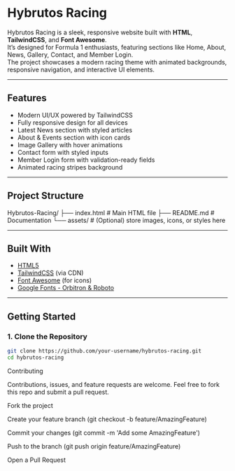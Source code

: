 # Hybrutos Racing

Hybrutos Racing is a sleek, responsive website built with **HTML**, **TailwindCSS**, and **Font Awesome**.  
It’s designed for Formula 1 enthusiasts, featuring sections like Home, About, News, Gallery, Contact, and Member Login.  
The project showcases a modern racing theme with animated backgrounds, responsive navigation, and interactive UI elements.

---

## Features
- Modern UI/UX powered by TailwindCSS  
- Fully responsive design for all devices  
- Latest News section with styled articles  
- About & Events section with icon cards  
- Image Gallery with hover animations  
- Contact form with styled inputs  
- Member Login form with validation-ready fields  
- Animated racing stripes background

---

## Project Structure

Hybrutos-Racing/
├── index.html # Main HTML file
├── README.md # Documentation
└── assets/ # (Optional) store images, icons, or styles here

---

## Built With
- [HTML5](https://developer.mozilla.org/en-US/docs/Web/HTML)  
- [TailwindCSS](https://tailwindcss.com/) (via CDN)  
- [Font Awesome](https://fontawesome.com/) (for icons)  
- [Google Fonts - Orbitron & Roboto](https://fonts.google.com/)  

---

## Getting Started

### 1. Clone the Repository
```bash
git clone https://github.com/your-username/hybrutos-racing.git
cd hybrutos-racing
```
Contributing

Contributions, issues, and feature requests are welcome.
Feel free to fork this repo and submit a pull request.

Fork the project

Create your feature branch (git checkout -b feature/AmazingFeature)

Commit your changes (git commit -m 'Add some AmazingFeature')

Push to the branch (git push origin feature/AmazingFeature)

Open a Pull Request
